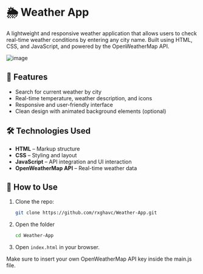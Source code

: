 # 🌦️ Weather App

A lightweight and responsive weather application that allows users to check real-time weather conditions by entering any city name. Built using HTML, CSS, and JavaScript, and powered by the OpenWeatherMap API.

![image](https://github.com/user-attachments/assets/ab1b1d65-ba8c-427b-a7a3-450dcf816d69)

## 🚀 Features

- Search for current weather by city
- Real-time temperature, weather description, and icons
- Responsive and user-friendly interface
- Clean design with animated background elements (optional)

## 🛠️ Technologies Used

- **HTML** – Markup structure
- **CSS** – Styling and layout
- **JavaScript** – API integration and UI interaction
- **OpenWeatherMap API** – Real-time weather data

## 🔧 How to Use

1. Clone the repo:
   ```bash
   git clone https://github.com/rxghavc/Weather-App.git
   ```
2. Open the folder
   ```bash
   cd Weather-App
   ```
3. Open `index.html` in your browser.

Make sure to insert your own OpenWeatherMap API key inside the main.js file.


